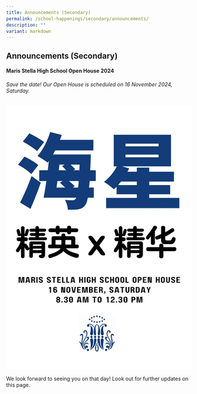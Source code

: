 ```yaml
---
title: Announcements (Secondary)
permalink: /school-happenings/secondary/announcements/
description: ""
variant: markdown
---
```

## Announcements (Secondary)


#### Maris Stella High School Open House 2024
######  Save the date! Our Open House is scheduled on 16 November 2024, Saturday.
![](/images/Open_House_Theme__V2_.jpg)

We look forward to seeing you on that day!
Look out for further updates on this page.